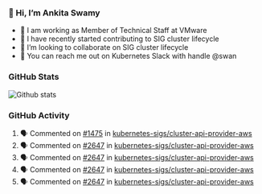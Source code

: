 ### 👋 Hi, I’m Ankita Swamy 

- 💼 I am working as Member of Technical Staff at VMware
- 👀 I have recently started contributing to SIG cluster lifecycle 
- 💞️ I’m looking to collaborate on SIG cluster lifecycle
- 💬 You can reach me out on Kubernetes Slack with handle @swan

### GitHub Stats
![Github stats](https://github-readme-stats.vercel.app/api?username=Ankitasw&count_private=true&show_icons=true&theme=tokyonight)

### GitHub Activity 
<!--START_SECTION:activity-->
1. 🗣 Commented on [#1475](https://github.com/kubernetes-sigs/cluster-api-provider-aws/issues/1475) in [kubernetes-sigs/cluster-api-provider-aws](https://github.com/kubernetes-sigs/cluster-api-provider-aws)
2. 🗣 Commented on [#2647](https://github.com/kubernetes-sigs/cluster-api-provider-aws/issues/2647) in [kubernetes-sigs/cluster-api-provider-aws](https://github.com/kubernetes-sigs/cluster-api-provider-aws)
3. 🗣 Commented on [#2647](https://github.com/kubernetes-sigs/cluster-api-provider-aws/issues/2647) in [kubernetes-sigs/cluster-api-provider-aws](https://github.com/kubernetes-sigs/cluster-api-provider-aws)
4. 🗣 Commented on [#2647](https://github.com/kubernetes-sigs/cluster-api-provider-aws/issues/2647) in [kubernetes-sigs/cluster-api-provider-aws](https://github.com/kubernetes-sigs/cluster-api-provider-aws)
5. 🗣 Commented on [#2647](https://github.com/kubernetes-sigs/cluster-api-provider-aws/issues/2647) in [kubernetes-sigs/cluster-api-provider-aws](https://github.com/kubernetes-sigs/cluster-api-provider-aws)
<!--END_SECTION:activity-->
